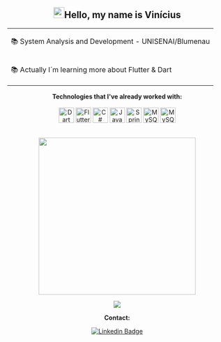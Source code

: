 <div align="center">
    <h2><img src="https://media.giphy.com/media/hvRJCLFzcasrR4ia7z/giphy.gif" width="25px">Hello, my name is Vinícius
    </h2>
    <table>
        <tr>
            <td>
                <p>📚 System Analysis and Development - UNISENAI/Blumenau
                </p>
            </td>
        </tr>
        <tr>
            <td>
                <p>📚 Actually I´m learning more about Flutter & Dart
                </p>
            </td>
        </tr>
    </table>

**Technologies that I've already worked with:**
<br><br>
        <tr>
            <td>
                <a href="https://dart.dev/" title="Dart"><img
                        src="https://cdn.jsdelivr.net/gh/devicons/devicon/icons/dart/dart-plain.svg" alt="Dart" width="35px"
                        height="35px"></a>
            </td>
            <td>
                <a href="https://flutter.dev/" title="Flutter"><img
                        src="https://cdn.jsdelivr.net/gh/devicons/devicon/icons/flutter/flutter-plain.svg" alt="Flutter"
                        width="35px" height="35px"></a>
            </td>
            <td>
                <a href="https://learn.microsoft.com/pt-br/dotnet/csharp/" title="C#"><img src="https://cdn.jsdelivr.net/gh/devicons/devicon/icons/csharp/csharp-plain.svg"
                        alt="C#" width="35px" height="35px"></a>
            </td>
            <td>
                <a href="https://www.java.com/pt-BR/" title="Java"><img
                        src="https://cdn.jsdelivr.net/gh/devicons/devicon/icons/java/java-plain.svg" alt="Java" width="35px"
                        height="35px"></a>
            </td>
            <td>
                <a href="https://spring.io/projects/spring-boot" title="Spring Boot"><img
                        src="https://cdn.jsdelivr.net/gh/devicons/devicon/icons/spring/spring-original.svg"
                        alt="Spring Boot" width="35px" height="35px"></a>
            </td>
            <td>
                <a href="https://www.mysql.com" title="MySQL"><img
                        src="https://cdn.jsdelivr.net/gh/devicons/devicon/icons/mysql/mysql-original-wordmark.svg"
                        alt="MySQL" width="35px" height="35px"></a>
            </td>
            <td>
                <a href="https://www.docker.com" title="Docker"><img
                        src="https://cdn.jsdelivr.net/gh/devicons/devicon/icons/docker/docker-original-wordmark.svg"
                        alt="MySQL" width="35px" height="35px"></a>
            </td>
        </tr>
        <br><br>
        <p align="center">
            <img width="360px" align="center"
                src="https://vinibressanini-github-readme-stats.vercel.app/api/top-langs/?username=vinibressanini&layout=compact&theme=tokyonight&count_private=true&show_icons=true&langs_count=8&cache_seconds=3600" />
        </p>
        <a href="https://github.com/anuraghazra/github-readme-stats">
            <img src="https://vinibressanini-github-readme-stats.vercel.app/api?username=vinibressanini&&show_icons=true&theme=tokyonight"/>
        </a>
        
**Contact:**<br>

[![Linkedin Badge](https://img.shields.io/badge/LinkedIn-0077B5?style=for-the-badge&logo=linkedin&logoColor=white)](https://www.linkedin.com/in/vinícius-bressanini-b5902b14a/)
</div>
